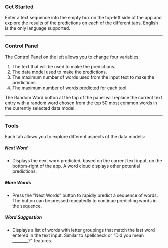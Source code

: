 ### Get Started

Enter a text sequence into the empty box on the top-left side of the app and explore the results of the predictions on each of the different tabs. English is the only language supported.

******

### Control Panel

The Control Panel on the left allows you to change four variables:

1. The text that will be used to make the predictions.
2. The data model used to make the predictions.
4. The maximum number of words used from the input text to make the predictions.
3. The maximum number of words predicted for each tool.

The Random Word button at the top of the panel will replace the current text entry with a random word chosen from the top 50 most common words in the currently selected data model.

******

### Tools

Each tab allows you to explore different aspects of the data models:

#####     Next Word

* Displays the next word predicted, based on the current text input, on the bottom-right of the app. A word cloud displays other 
potential predictions.

#####     More Words

* Press the "Next Words" button to rapidly predict a sequence of words. The button can be pressed repeatedly to continue 
predicting words in the sequence.

#####     Word Suggestion

* Displays a list of words with letter groupings that match the last word entered in the text input. Similar to spellcheck or "Did you mean ________?" features.

